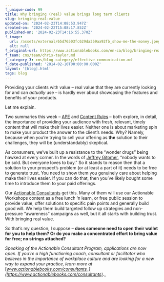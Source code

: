 ```yaml
---
f_unique-code: 99
title: Why bringing (real) value brings long term clients
slug: bringing-real-value
updated-on: '2024-02-23T14:08:53.947Z'
created-on: '2024-02-22T15:08:17.852Z'
published-on: '2024-02-23T14:16:55.370Z'
f_image:
  url: /assets/external/65d76503fc629da359aa92fb_show-me-the-money.jpeg
  alt: null
f_original-url: https://www.actionablebooks.com/en-ca/blog/bringing-real-value/
f_team: cms/team/chris-taylor.md
f_category-3: cms/blog-category/effective-communication.md
f_date-published: '2014-02-10T00:00:00.000Z'
layout: '[blog].html'
tags: blog
---
```


Providing your clients with value – real value that they are currently looking for and can _actually_ use – is hardly ever about showcasing the features and benefits of your products.

Let me explain.

Two summaries this week – [APE](https://www.actionablebooks.com/summaries/ape-author-publisher-entrepreneur-how-to-publish-a-book/) and [Content Rules](https://www.actionablebooks.com/summaries/content-rules/) – both explore, in detail, the importance of providing your audience with fresh, relevant, timely content that will make their lives easier. Neither one is about marketing spin to make your product the answer to the client’s needs. Why? Namely, because when you’re trying to sell your offering as **the** solution to their challenges, they will be (understandably) skeptical.

As consumers, we’ve built up a resistance to the “wonder drugs” being hawked at every corner. In the words of [Jeffrey Gitomer](https://www.actionablebooks.com/blog/nothing-new-in-sales-with-jeffrey-gitomer/), “nobody wants to be sold. But everyone loves to buy.” So it stands to reason then that a solution to your prospect’s problem (or at least a part of it) needs to be free to generate trust. You need to show them you genuinely care about helping make their lives easier. If you can do that, then you’ve likely bought some time to introduce them to your paid offerings.

Our [Actionable Consultants](https://www.actionablebooks.com/consultants) get this. Many of them will use our Actionable Workshops content as a free lunch ‘n learn, or free public session to provide value, offer solutions to specific pain points and generally build good will. We help them build targeted follow up strategies and non-pressure “awareness” campaigns as well, but it all starts with building trust. With bringing real value.

So that’s my question, I suppose – **does someone need to open their wallet for you to help them? Or do you make a concentrated effort to bring value for free; no strings attached?**

_Speaking of the Actionable Consultant Program, applications are now open. If you’re a high functioning coach, consultant or facilitator who believes in the importance of workplace culture and are looking for a new way to expand your practice, learn more at_ [_www.actionablebooks.com/consultants_](https://www.actionablebooks.com/consultants)_._
